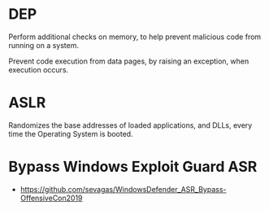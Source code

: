 # DEP

Perform additional checks on memory, to help prevent malicious code from running on a system.

Prevent code execution from data pages, by raising an exception, when execution occurs.

# ASLR

Randomizes the base addresses of loaded applications, and DLLs, every time the Operating System is booted.

# Bypass Windows Exploit Guard ASR

- https://github.com/sevagas/WindowsDefender_ASR_Bypass-OffensiveCon2019
